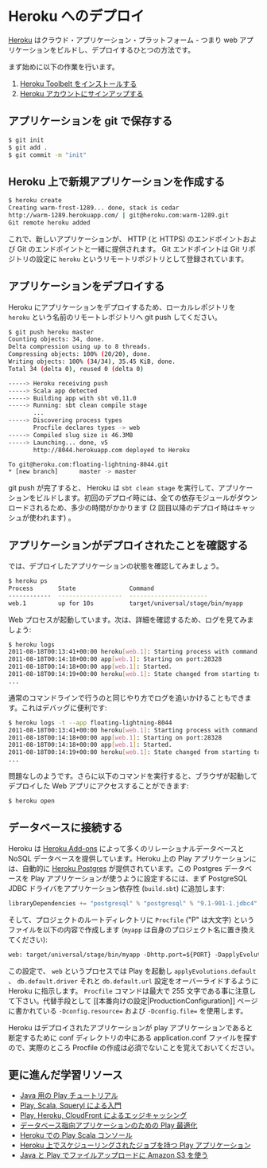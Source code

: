 <!--- Copyright (C) 2009-2013 Typesafe Inc. <http://www.typesafe.com> -->
<!--
# Deploying to Heroku
-->
# Heroku へのデプロイ

<!--
[Heroku](https://www.heroku.com/) is a cloud application platform – a way of building and deploying web apps.
-->
[Heroku](https://www.heroku.com/) はクラウド・アプリケーション・プラットフォーム - つまり web アプリケーションをビルドし、デプロイするひとつの方法です。

<!--
To get started:
-->
まず始めに以下の作業を行います。

<!--
1. [Install the Heroku Toolbelt](https://toolbelt.heroku.com)
2. [Sign up for a Heroku account](https://id.heroku.com/signup)
-->
1. [Heroku Toolbelt をインストールする](https://toolbelt.heroku.com)
2. [Heroku アカウントにサインアップする](https://id.heroku.com/signup)


<!--
## Store your application in git
-->
## アプリケーションを git で保存する

```bash
$ git init
$ git add .
$ git commit -m "init"
```


<!--
## Create a new application on Heroku
-->
## Heroku 上で新規アプリケーションを作成する

```bash
$ heroku create
Creating warm-frost-1289... done, stack is cedar
http://warm-1289.herokuapp.com/ | git@heroku.com:warm-1289.git
Git remote heroku added
```

<!--
This provisions a new application with an HTTP (and HTTPS) endpoint and Git endpoint for your application.  The Git endpoint is set as a new remote named `heroku` in your Git repository's configuration.
-->
これで、新しいアプリケーションが、 HTTP (と HTTPS) のエンドポイントおよび Git のエンドポイントと一緒に提供されます。 Git エンドポイントは Git リポジトリの設定に `heroku` というリモートリポジトリとして登録されています。


<!--
## Deploy your application
-->
## アプリケーションをデプロイする

<!--
To deploy your application on Heroku, just use git to push it into the `heroku` remote repository:
-->
Heroku にアプリケーションをデプロイするため、ローカルレポジトリを `heroku` という名前のリモートレポジトリへ git push してください。

```bash
$ git push heroku master
Counting objects: 34, done.
Delta compression using up to 8 threads.
Compressing objects: 100% (20/20), done.
Writing objects: 100% (34/34), 35.45 KiB, done.
Total 34 (delta 0), reused 0 (delta 0)

-----> Heroku receiving push
-----> Scala app detected
-----> Building app with sbt v0.11.0
-----> Running: sbt clean compile stage
       ...
-----> Discovering process types
       Procfile declares types -> web
-----> Compiled slug size is 46.3MB
-----> Launching... done, v5
       http://8044.herokuapp.com deployed to Heroku

To git@heroku.com:floating-lightning-8044.git
* [new branch]      master -> master
```

<!--
Heroku will run `sbt clean stage` to prepare your application. On the first deployment, all dependencies will be downloaded, which takes a while to complete (but will be cached for future deployments).
-->
git push が完了すると、 Heroku は `sbt clean stage` を実行して、アプリケーションをビルドします。初回のデプロイ時には、全ての依存モジュールがダウンロードされるため、多少の時間がかかります (2 回目以降のデプロイ時はキャッシュが使われます) 。


<!--
## Check that your application has been deployed
-->
## アプリケーションがデプロイされたことを確認する

<!--
Now, let’s check the state of the application’s processes:
-->
では、デプロイしたアプリケーションの状態を確認してみましょう。

```bash
$ heroku ps
Process       State               Command
------------  ------------------  ----------------------
web.1         up for 10s          target/universal/stage/bin/myapp 
```

<!--
The web process is up.  Review the logs for more information:
-->
Web プロセスが起動しています。次は、詳細を確認するため、ログを見てみましょう:

```bash
$ heroku logs
2011-08-18T00:13:41+00:00 heroku[web.1]: Starting process with command `target/universal/stage/bin/myapp`
2011-08-18T00:14:18+00:00 app[web.1]: Starting on port:28328
2011-08-18T00:14:18+00:00 app[web.1]: Started.
2011-08-18T00:14:19+00:00 heroku[web.1]: State changed from starting to up
...
```

<!--
We can also tail the logs in the same manner as we could do at a regular command line.  This is useful for debugging:
-->
通常のコマンドラインで行うのと同じやり方でログを追いかけることもできます。これはデバッグに便利です:
```bash
$ heroku logs -t --app floating-lightning-8044
2011-08-18T00:13:41+00:00 heroku[web.1]: Starting process with command `target/start`
2011-08-18T00:14:18+00:00 app[web.1]: Starting on port:28328
2011-08-18T00:14:18+00:00 app[web.1]: Started.
2011-08-18T00:14:19+00:00 heroku[web.1]: State changed from starting to up
...
```

<!--
Looks good. We can now visit the app by running:
-->
問題なしのようです。さらに以下のコマンドを実行すると、ブラウザが起動してデプロイした Web アプリにアクセスすることができます:

```bash
$ heroku open
```


<!--
## Connecting to a database
-->
## データベースに接続する

<!--
Heroku provides a number of relational and NoSQL databases through [Heroku Add-ons](https://addons.heroku.com).  Play applications on Heroku are automatically provisioned a [Heroku Postgres](https://addons.heroku.com/heroku-postgresql) database.  To configure your Play application to use the Heroku Postgres database, first add the PostgreSQL JDBC driver to your application dependencies (`build.sbt`):
-->
Heroku は [Heroku Add-ons](https://addons.heroku.com) によって多くのリレーショナルデータベースと NoSQL データベースを提供しています。Heroku 上の Play アプリケーションには、自動的に [Heroku Postgres](https://addons.heroku.com/heroku-postgresql) が提供されています。この Postgres データベースを Play アプリケーションが使うように設定するには、まず PostgreSQL JDBC ドライバをアプリケーション依存性 (`build.sbt`) に追加します:

```scala
libraryDependencies += "postgresql" % "postgresql" % "9.1-901-1.jdbc4"
```

<!--
Then create a new file in your project's root directory named `Procfile` (with a capital "P") that contains the following (substituting the `myapp` with your project's name):
-->
そして、プロジェクトのルートディレクトリに `Procfile` ("P" は大文字) というファイルを以下の内容で作成します (`myapp` は自身のプロジェクト名に置き換えてください):

```txt
web: target/universal/stage/bin/myapp -Dhttp.port=${PORT} -DapplyEvolutions.default=true -Ddb.default.driver=org.postgresql.Driver -Ddb.default.url=${DATABASE_URL}
```

<!--
This instructs Heroku that for the process named `web` it will run Play and override the `applyEvolutions.default`, `db.default.driver`, and `db.default.url` configuration parameters.  Note that the `Procfile` command can be maximum 255 characters long.  Alternatively, use the `-Dconfig.resource=` or `-Dconfig.file=` mentioned in [[production configuration|ProductionConfiguration]] page.
-->
この設定で、 `web` というプロセスでは Play を起動し `applyEvolutions.default` 、 `db.default.driver` それと `db.default.url` 設定をオーバーライドするように Heroku に指示します。 `Procfile` コマンドは最大で 255 文字である事に注意して下さい。代替手段として [[本番向けの設定|ProductionConfiguration]] ページに書かれている `-Dconfig.resource=` および `-Dconfig.file=` を使用します。
<!--
Note that the creation of a Procfile is not actually required by Heroku, as Heroku will look in your play application's conf directory for an application.conf file in order to determine that it is a play application.
-->
Heroku はデプロイされたアプリケーションが play アプリケーションであると断定するために conf ディレクトリの中にある application.conf ファイルを探すので、実際のところ Procfile の作成は必須でないことを覚えておいてください。

<!--
## Further learning resources
-->
## 更に進んだ学習リソース

<!--
* [Play Tutorial for Java](https://github.com/jamesward/play2torial/blob/master/JAVA.md)
* [Getting Started with Play, Scala, and Squeryl](http://www.artima.com/articles/play2_scala_squeryl.html)
* [Edge Caching With Play, Heroku, and CloudFront](http://www.jamesward.com/2012/08/08/edge-caching-with-play2-heroku-cloudfront)
* [Optimizing Play for Database-Driven Apps](http://www.jamesward.com/2012/06/25/optimizing-play-2-for-database-driven-apps)
* [Play Scala Console on Heroku](http://www.jamesward.com/2012/06/11/play-2-scala-console-on-heroku)
* [Play App with a Scheduled Job on Heroku](https://github.com/jamesward/play2-scheduled-job-demo)
* [Using Amazon S3 for File Uploads with Java and Play](https://devcenter.heroku.com/articles/using-amazon-s3-for-file-uploads-with-java-and-play-2)
-->
* [Java 用の Play チュートリアル](https://github.com/jamesward/play2torial/blob/master/JAVA.md)
* [Play, Scala, Squeryl による入門](http://www.artima.com/articles/play2_scala_squeryl.html)
* [Play, Heroku, CloudFront によるエッジキャッシング](http://www.jamesward.com/2012/08/08/edge-caching-with-play2-heroku-cloudfront)
* [データベース指向アプリケーションのための Play 最適化](http://www.jamesward.com/2012/06/25/optimizing-play-2-for-database-driven-apps)
* [Heroku での Play Scala コンソール](http://www.jamesward.com/2012/06/11/play-2-scala-console-on-heroku)
* [Heroku 上でスケジューリングされたジョブを持つ Play アプリケーション](https://github.com/jamesward/play2-scheduled-job-demo)
* [Java と Play でファイルアップロードに Amazon S3 を使う](https://devcenter.heroku.com/articles/using-amazon-s3-for-file-uploads-with-java-and-play-2)
